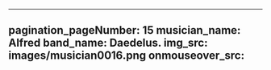 ------
pagination_pageNumber: 15
musician_name: Alfred
band_name: Daedelus.
img_src: images/musician0016.png
onmouseover_src: 
------